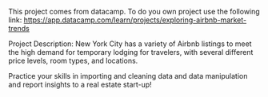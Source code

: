 This project comes from datacamp. To do you own project use the following link: https://app.datacamp.com/learn/projects/exploring-airbnb-market-trends

Project Description:
New York City has a variety of Airbnb listings to meet the high demand for temporary lodging for travelers, with several different price levels, room types, and locations.

Practice your skills in importing and cleaning data and data manipulation and report insights to a real estate start-up!
